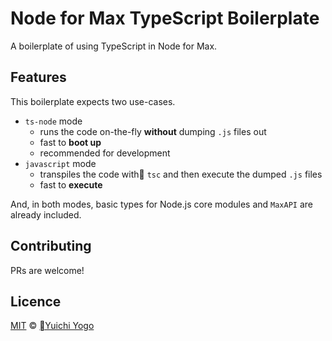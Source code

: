 # Node for Max TypeScript Boilerplate 

A boilerplate of using TypeScript in Node for Max.

## Features

This boilerplate expects two use-cases.

- `ts-node` mode
  - runs the code on-the-fly **without** dumping `.js` files out
  - fast to **boot up**
  - recommended for development
- `javascript` mode
  - transpiles the code with `tsc` and then execute the dumped `.js` files
  - fast to **execute**  

And, in both modes, basic types for Node.js core modules and `MaxAPI` are already included.

## Contributing

PRs are welcome!

## Licence

[MIT](LICENSE) © [Yuichi Yogo](https://github.com/yuichkun)
